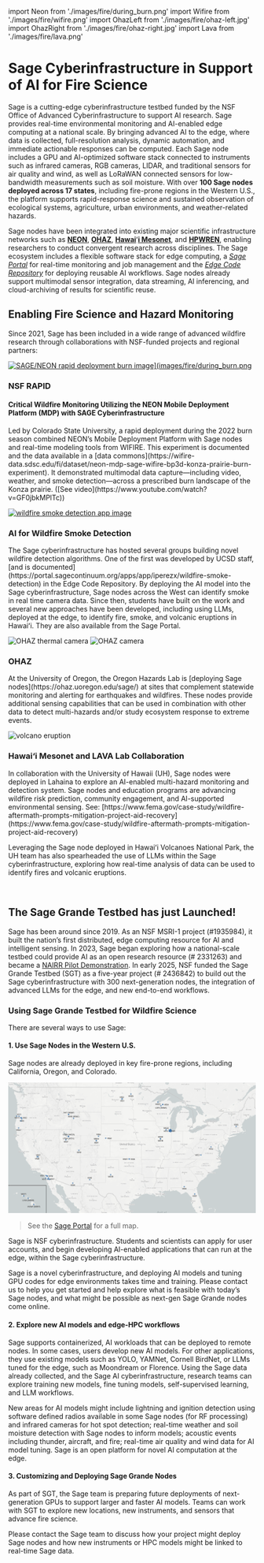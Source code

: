 import Neon from './images/fire/during_burn.png'
import Wifire from './images/fire/wifire.png'
import OhazLeft from './images/fire/ohaz-left.jpg'
import OhazRight from './images/fire/ohaz-right.jpg'
import Lava from './images/fire/lava.png'

# Sage Cyberinfrastructure in Support of AI for Fire Science

Sage is a cutting-edge cyberinfrastructure testbed funded by the NSF Office of Advanced Cyberinfrastructure to support AI research.  Sage provides real-time environmental monitoring and AI-enabled edge computing at a national scale. By bringing advanced AI to the edge, where data is collected, full-resolution analysis, dynamic automation, and immediate actionable responses can be computed. Each Sage node includes a GPU and AI-optimized software stack connected to instruments such as infrared cameras, RGB cameras, LIDAR, and traditional sensors for air quality and wind, as well as LoRaWAN connected sensors for low-bandwidth measurements such as soil moisture.  With over **100 Sage nodes deployed across 17 states**, including fire-prone regions in the Western U.S., the platform supports rapid-response science and sustained observation of ecological systems, agriculture, urban environments, and weather-related hazards.

Sage nodes have been integrated into existing major scientific infrastructure networks such as [**NEON**](https://www.neonscience.org), [**OHAZ**](https://ohaz.uoregon.edu), [**Hawai**](https://nationalmesonet.us/hawaiʻi-mesonet/)ʻ[**i Mesonet**](https://nationalmesonet.us/hawaiʻi-mesonet/), and [**HPWREN**](https://www.hpwren.ucsd.edu), enabling researchers to conduct convergent research across disciplines. The Sage ecosystem includes a flexible software stack for edge computing, a [*Sage Portal*](https://portal.sagecontinuum.org/nodes) for real-time monitoring and job management and the [*Edge Code Repository*](https://portal.sagecontinuum.org/apps/explore) for deploying reusable AI workflows. Sage nodes already support multimodal sensor integration, data streaming, AI inferencing, and cloud-archiving of results for scientific reuse.


## Enabling Fire Science and Hazard Monitoring

Since 2021, Sage has been included in a wide range of advanced wildfire research through collaborations with NSF-funded projects and regional partners:


<div className="mb-8">
  <a href="https://www.youtube.com/watch?v=GF0jbkMPlTc" target="_blank">
    <img
      src={Neon}
      alt="SAGE/NEON rapid deployment burn image](images/fire/during_burn.png"
      className="float-right ml-8 mb-2"
      style={{maxWidth: '325px'}}
    />
  </a>
  <!-- style attribute overrides docsuaurus styling; todo: fix -->

  ### NSF RAPID
  #### Critical Wildfire Monitoring Utilizing the NEON Mobile Deployment Platform (MDP) with SAGE Cyberinfrastructure
  <p>
    Led by Colorado State University, a rapid deployment during the 2022 burn season combined NEON’s Mobile Deployment Platform with Sage nodes and real-time modeling tools from WIFIRE. This experiment is documented and the data available in a [data commons](https://wifire-data.sdsc.edu/fi/dataset/neon-mdp-sage-wifire-bp3d-konza-prairie-burn-experiment).  It demonstrated multimodal data capture—including video, weather, and smoke detection—across a prescribed burn landscape of the Konza prairie.
    ([See video](https://www.youtube.com/watch?v=GF0jbkMPlTc))
  </p>
  <div className="clear-both"></div>
</div>


<div className="mb-8">
  <a href="https://portal.sagecontinuum.org/apps/app/iperezx/wildfire-smoke-detection" target="_blank">
    <img
      src={Wifire}
      alt="wildfire smoke detection app image"
      className="float-left mr-4"
      style={{maxWidth: '250px'}}
    />
  </a>

  ### AI for Wildfire Smoke Detection
  <p>
    The Sage cyberinfrastructure has hosted several groups building novel wildfire detection algorithms.  One of the first was developed by UCSD staff, [and is documented](https://portal.sagecontinuum.org/apps/app/iperezx/wildfire-smoke-detection) in the Edge Code Repository.  By deploying the AI model into the Sage cyberinfrastructure, Sage nodes across the West can identify smoke in real time camera data.  Since then, students have built on the work and several new approaches have been developed, including using LLMs, deployed at the edge, to identify fire, smoke, and volcanic eruptions in Hawaiʻi.  They are also available from the Sage Portal.
  </p>
  <div className="clear-both"></div>
</div>


<div className="mb-8">
  <img
    src={OhazRight}
    alt="OHAZ thermal camera"
    className="float-right mb-2"
    style={{maxWidth: '200px'}}
  />
  <img
    src={OhazLeft}
    alt="OHAZ camera"
    className="float-right ml-8 mb-2"
    style={{maxWidth: '200px'}}
  />

  ### OHAZ
  <p>
    At the University of Oregon, the Oregon Hazards Lab is [deploying Sage nodes](https://ohaz.uoregon.edu/sage/) at sites that complement statewide monitoring and alerting for earthquakes and wildfires.  These nodes provide additional sensing capabilities that can be used in combination with other data to detect multi-hazards and/or study ecosystem response to extreme events.
  </p>
  <div className="clear-both"></div>
</div>


<div>
  <img
    src={Lava}
    alt="volcano eruption"
    className="float-left mr-4 mb-2"
    style={{maxWidth: '275px'}}
  />

  ### Hawai‘i Mesonet and LAVA Lab Collaboration
  <p>
    In collaboration with the University of Hawaii (UH), Sage nodes were deployed in Lahaina to explore an AI-enabled multi-hazard monitoring and detection system.  Sage nodes and education programs are advancing wildfire risk prediction, community engagement, and AI-supported environmental sensing. See: [https://www.fema.gov/case-study/wildfire-aftermath-prompts-mitigation-project-aid-recovery](https://www.fema.gov/case-study/wildfire-aftermath-prompts-mitigation-project-aid-recovery)
  </p>
  <p>
    Leveraging the Sage node deployed in Hawaiʻi Volcanoes National Park, the UH team has also spearheaded the use of LLMs within the Sage cyberinfrastructure, exploring how real-time analysis of data can be used to identify fires and volcanic eruptions.
  </p>
  <div className="clear-both"></div>
</div>
<br/>


## The Sage Grande Testbed has just Launched!

Sage has been around since 2019\. As an NSF MSRI-1 project (\#1935984), it built the nation’s first distributed, edge computing resource for AI and intelligent sensing.  In 2023, Sage began exploring how a national-scale testbed could provide AI as an open research resource (\# 2331263\) and became a [NAIRR Pilot Demonstration](https://nairrpilot.org/projects/demo/sage). In early 2025, NSF funded the Sage Grande Testbed (SGT) as a five-year project (\# 2436842\) to build out the Sage cyberinfrastructure with 300 next-generation nodes, the integration of advanced LLMs for the edge, and new end-to-end workflows.

### Using Sage Grande Testbed for Wildfire Science

There are several ways to use Sage:

#### 1. Use Sage Nodes in the Western U.S.

Sage nodes are already deployed in key fire-prone regions, including California, Oregon, and Colorado.

<a href="https://portal.sagecontinuum.org/nodes" target="_blank">![Map of Sage nodes](images/fire/map.png)</a>


> See the [Sage Portal](https://portal.sagecontinuum.org/nodes) for a full map.

Sage is NSF cyberinfrastructure. Students and scientists can apply for user accounts, and begin developing AI-enabled applications that can run at the edge, within the Sage cyberinfrastructure.

Sage is a novel cyberinfrastructure, and deploying AI models and tuning GPU codes for edge environments takes time and training.  Please contact us to help you get started and help explore what is feasible with today’s Sage nodes, and what might be possible as next-gen Sage Grande nodes come online.

#### 2. Explore new AI models and edge-HPC workflows

Sage supports containerized, AI workloads that can be deployed to remote nodes. In some cases, users develop new AI models.  For other applications, they use existing models such as YOLO, YAMNet, Cornell BirdNet, or LLMs tuned for the edge, such as Moondream or Florence.  Using the Sage data already collected, and the Sage AI cyberinfrastructure, research teams can explore training new models, fine tuning models, self-supervised learning, and LLM workflows.

New areas for AI models might include lightning and ignition detection using software defined radios available in some Sage nodes (for RF processing) and infrared cameras for hot spot detection; real-time weather and soil moisture detection with Sage nodes to inform models; acoustic events including thunder, aircraft, and fire; real-time air quality and wind data for AI model tuning.  Sage is an open platform for novel AI computation at the edge.

#### 3. Customizing and Deploying Sage Grande Nodes

As part of SGT, the Sage team is preparing future deployments of next-generation GPUs to support larger and faster AI models.  Teams can work with SGT to explore new locations, new instruments, and sensors that advance fire science.

Please contact the Sage team to discuss how your project might deploy Sage nodes and how new instruments or HPC models might be linked to real-time Sage data.

